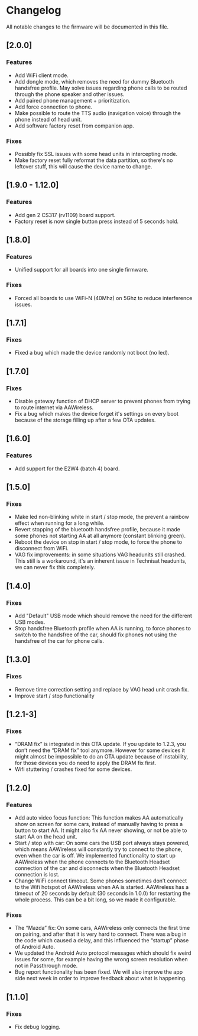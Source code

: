 # Changelog

All notable changes to the firmware will be documented in this file.

## [2.0.0]

### Features
- Add WiFi client mode.
- Add dongle mode, which removes the need for dummy Bluetooth handsfree profile. May solve issues regarding phone calls to be routed through the phone speaker and other issues.
- Add paired phone management + prioritization.
- Add force connection to phone.
- Make possible to route the TTS audio (navigation voice) through the phone instead of head unit.
- Add software factory reset from companion app.

### Fixes
- Possibly fix SSL issues with some head units in intercepting mode.
- Make factory reset fully reformat the data partition, so there's no leftover stuff, this will cause the device name to change.

## [1.9.0 - 1.12.0]

### Features
- Add gen 2 CS317 (rv1109) board support.
- Factory reset is now single button press instead of 5 seconds hold.

## [1.8.0]

### Features
- Unified support for all boards into one single firmware.

### Fixes
- Forced all boards to use WiFi-N (40Mhz) on 5Ghz to reduce interference issues.

## [1.7.1]

### Fixes
- Fixed a bug which made the device randomly not boot (no led).

## [1.7.0]

### Fixes

- Disable gateway function of DHCP server to prevent phones from trying to route internet via AAWireless.
- Fix a bug which makes the device forget it's settings on every boot because of the storage filling up after a few OTA updates.

## [1.6.0]

### Features

- Add support for the E2W4 (batch 4) board.

## [1.5.0]

### Fixes

- Make led non-blinking white in start / stop mode, the prevent a rainbow effect when running for a long while.
- Revert stopping of the bluetooth handsfree profile, because it made some phones not starting AA at all anymore (constant blinking green).
- Reboot the device on stop in start / stop mode, to force the phone to disconnect from WiFi.
- VAG fix improvements: in some situations VAG headunits still crashed. This still is a workaround, it's an inherent issue in Technisat headunits, we can never fix this completely.

## [1.4.0]

### Fixes

- Add "Default" USB mode which should remove the need for the different USB modes.
- Stop handsfree Bluetooth profile when AA is running, to force phones to switch to the handsfree of the car, should fix phones not using the handsfree of the car for phone calls.  

## [1.3.0]

### Fixes

- Remove time correction setting and replace by VAG head unit crash fix.
- Improve start / stop functionality

## [1.2.1-3]

### Fixes

- “DRAM fix” is integrated in this OTA update. If you update to 1.2.3, you don’t need the “DRAM fix” tool anymore. However for some devices it might almost be impossible to do an OTA update because of instability, for those devices you do need to apply the DRAM fix first.
- Wifi stuttering / crashes fixed for some devices.

## [1.2.0]

### Features

- Add auto video focus function: This function makes AA automatically show on screen for some cars, instead of manually having to press a button to start AA. It might also fix AA never showing, or not be able to start AA on the head unit.
- Start / stop with car: On some cars the USB port always stays powered, which means AAWireless will constantly try to connect to the phone, even when the car is off. We implemented functionality to start up AAWireless when the phone connects to the Bluetooth Headset connection of the car and disconnects when the Bluetooth Headset connection is lost.
- Change WiFi connect timeout. Some phones sometimes don’t connect to the Wifi hotspot of AAWireless when AA is started. AAWireless has a timeout of 20 seconds by default (30 seconds in 1.0.0) for restarting the whole process. This can be a bit long, so we made it configurable.

### Fixes

- The “Mazda” fix: On some cars, AAWireless only connects the first time on pairing, and after that it is very hard to connect. There was a bug in the code which caused a delay, and this influenced the “startup” phase of Android Auto.
- We updated the Android Auto protocol messages which should fix weird issues for some, for example having the wrong screen resolution when not in Passthrough mode.
- Bug report functionality has been fixed. We will also improve the app side next week in order to improve feedback about what is happening.

## [1.1.0]

### Fixes

- Fix debug logging.

